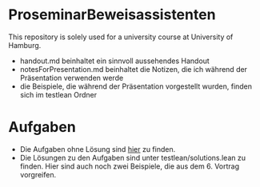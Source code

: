 # ProseminarBeweisassistenten
This repository is solely used for a university course at University of Hamburg.

- handout.md beinhaltet ein sinnvoll aussehendes Handout
- notesForPresentation.md beinhaltet die Notizen, die ich während der Präsentation verwenden werde
- die Beispiele, die während der Präsentation vorgestellt wurden, finden sich im testlean Ordner

# Aufgaben
- Die Aufgaben ohne Lösung sind [hier](https://github.com/airberlin1/ProseminarBeweisassistentenAufgaben/blob/main/TacticTasks.lean) zu finden.
- Die Lösungen zu den Aufgaben sind unter testlean/solutions.lean zu finden. Hier sind auch noch zwei Beispiele, die aus dem 6. Vortrag vorgreifen.


